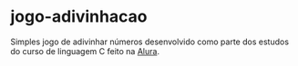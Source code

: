 # jogo-adivinhacao

Simples jogo de adivinhar números desenvolvido como parte dos estudos do curso de linguagem C feito na [Alura](https://www.alura.com.br/curso-online-introducao-a-programacao-com-c-parte-1).
